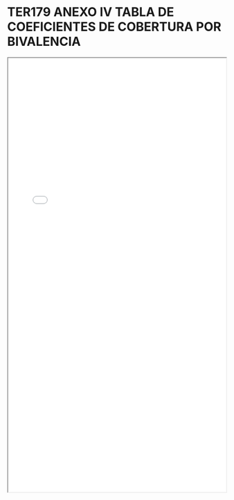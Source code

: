# TER179 ANEXO IV TABLA DE COEFICIENTES DE COBERTURA POR BIVALENCIA

<iframe src="../TER179 ANEXO IV TABLA DE COEFICIENTES DE COBERTURA POR BIVALENCIA.pdf" width="100%" height="1000px"></iframe>
